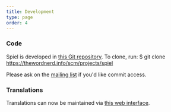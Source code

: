 ```yaml
---
title: Development
type: page
order: 4
---
```


### Code

Spiel is developed in  [this Git repository](https://thewordnerd.info/scm/projects/spiel). To clone, run:
    $ git clone https://thewordnerd.info/scm/projects/spiel

Please ask on the [mailing list](https://groups.google.com/forum/#!forum/spielproject) if you'd like commit access.

### Translations

Translations can now be maintained via [this web interface](https://hosted.weblate.org/projects/spiel/).
